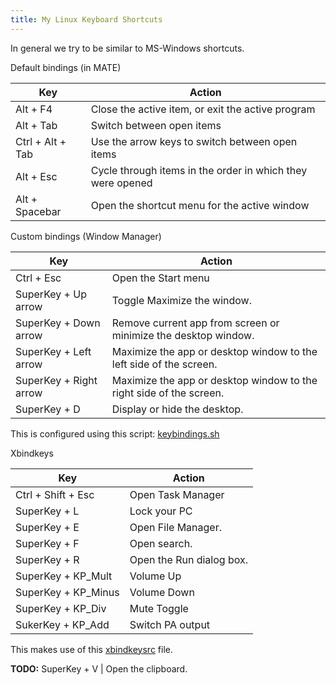 ```yaml
---
title: My Linux Keyboard Shortcuts
---
```


In general we try to be similar to MS-Windows shortcuts.

Default bindings (in MATE)

Key | Action
----|-------
Alt + F4 | Close the active item, or exit the active program
Alt + Tab | Switch between open items
Ctrl + Alt + Tab | Use the arrow keys to switch between open items
Alt + Esc | Cycle through items in the order in which they were opened
Alt + Spacebar | Open the shortcut menu for the active window

Custom bindings (Window Manager)

Key | Action
----|-------
Ctrl + Esc | Open the Start menu
SuperKey + Up arrow | Toggle Maximize the window.
SuperKey + Down arrow | Remove current app from screen or minimize the desktop window.
SuperKey + Left arrow | Maximize the app or desktop window to the left side of the screen.
SuperKey + Right arrow | Maximize the app or desktop window to the right side of the screen.
SuperKey + D | Display or hide the desktop.

This is configured using this script: [keybindings.sh](https://github.com/TortugaLabs/void-utils/blob/master/keys/keybindings.sh)


Xbindkeys

Key | Action
----|-------
Ctrl + Shift + Esc | Open Task Manager
SuperKey + L | Lock your PC
SuperKey + E | Open File Manager.
SuperKey + F | Open search.
SuperKey + R | Open the Run dialog box.
SuperKey + KP_Mult | Volume Up
SuperKey + KP_Minus | Volume Down
SuperKey + KP_Div | Mute Toggle
SukerKey + KP_Add | Switch PA output

This makes use of this [xbindkeysrc](https://github.com/TortugaLabs/void-utils/blob/master/keys/xbindkeysrc) file.

**TODO:** SuperKey + V | Open the clipboard. 

